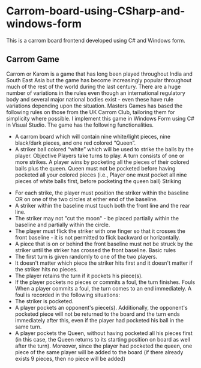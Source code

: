 # Carrom-board-using-CSharp-and-windows-form
This is a carrom board frontend developed using C# and Windows form.
## Carrom Game
Carrom or Karom is a game that has long been played throughout India and South East Asia but the game has
become increasingly popular throughout much of the rest of the world during the last century. There are a huge
number of variations in the rules even though an international regulatory body and several major national bodies
exist - even these have rule variations depending upon the situation. Masters Games has based the following rules
on those from the UK Carrom Club, tailoring them for simplicity where possible.
I implement this game in Windows Form using C# in Visual Studio. The game has the following functionalities.
- A carrom board which will contain nine white/light pieces, nine black/dark pieces, and one red colored
“Queen”.
- A striker ball colored “white” which will be used to strike the balls by the player.
Objective
Players take turns to play. A turn consists of one or more strikes. A player wins by pocketing all the pieces of their
colored balls plus the queen. Queen must not be pocketed before having pocketed all your colored pieces (i.e.,
Player one must pocket all nine pieces of white balls first, before pocketing the queen ball)
Striking
* For each strike, the player must position the striker within the baseline OR on one of the two circles at either
end of the baseline.
* A striker within the baseline must touch both the front line and the rear line.
* The striker may not "cut the moon" - be placed partially within the baseline and partially within the circle.
* The player must flick the striker with one finger so that it crosses the front baseline - it is not permitted to
flick backward or horizontally.
* A piece that is on or behind the front baseline must not be struck by the striker until the striker has crossed
the front baseline.
Basic rules
* The first turn is given randomly to one of the two players.
* It doesn't matter which piece the striker hits first and it doesn't matter if the striker hits no pieces.
* The player retains the turn if it pockets his piece(s).
* If the player pockets no pieces or commits a foul, the turn finishes.
Fouls
When a player commits a foul, the turn comes to an end immediately.
A foul is recorded in the following situations:
* The striker is pocketed.
* A player pockets an opponent's piece(s). Additionally, the opponent's pocketed piece will not be returned to the
board and the turn ends immediately after this, even if the player had pocketed his ball in the same turn.
* A player pockets the Queen, without having pocketed all his pieces first (in this case, the Queen returns to its
starting position on board as well after the turn). Moreover, since the player had pocketed the queen, one
piece of the same player will be added to the board (if there already exists 9 pieces, then no piece will be
added)
